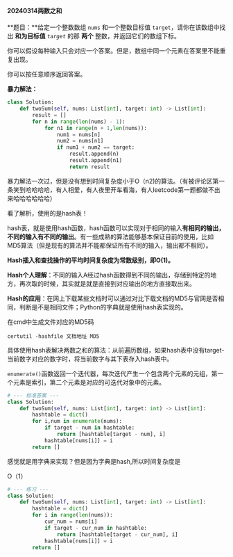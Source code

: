 #### 20240314两数之和

**题目：**给定一个整数数组 `nums` 和一个整数目标值 `target`，请你在该数组中找出 **和为目标值** *`target`* 的那 **两个** 整数，并返回它们的数组下标。

你可以假设每种输入只会对应一个答案。但是，数组中同一个元素在答案里不能重复出现。

你可以按任意顺序返回答案。

**暴力解法：**

```python
class Solution:
    def twoSum(self, nums: List[int], target: int) -> List[int]:
        result = []
        for n in range(len(nums) - 1):
            for n1 in range(n + 1,len(nums)):
                num1 = nums[n]
                num2 = nums[n1]
                if num1 + num2 == target:
                    result.append(n)
                    result.append(n1)
                    return result

```

暴力解法一次过，但是没有想到时间复杂度小于O（n2)的算法。（有被评论区第一条笑到哈哈哈哈，有人相爱，有人夜里开车看海，有人leetcode第一题都做不出来哈哈哈哈哈哈）

看了解析，使用的是hash表！

hash表，就是使用hash函数，hash函数可以实现对于相同的输入**有相同的输出，不同的输入有不同的输出**。有一些成熟的算法能够基本保证目前的使用，比如MD5算法（但是现有的算法并不能都保证所有不同的输入，输出都不相同）。

**Hash插入和查找操作的平均时间复杂度为常数级别，即O(1)。**

**Hash个人理解**：不同的输入A经过hash函数得到不同的输出，存储到特定的地方，再次取的时候，其实就是就是直接到对应输出的地方直接取出来。

**Hash的应用**：在网上下载某些文档时可以通过对比下载文档的MD5与官网是否相同，判断是不是相同文件；Python的字典就是使用hash表实现的。

在cmd中生成文件对应的MD5码

```
certutil -hashfile 文档地址 MD5
```

具体使用hash表解决两数之和的算法：从前遍历数组，如果hash表中没有target-当前数字对应的数字时，将当前数字与其下表存入hash表中。

`enumerate()`函数返回一个迭代器，每次迭代产生一个包含两个元素的元组，第一个元素是索引，第二个元素是对应的可迭代对象中的元素。

```python
# --- 标准答案 ---
class Solution:
    def twoSum(self, nums: List[int], target: int) -> List[int]:
        hashtable = dict()
        for i,num in enumerate(nums):
            if target - num in hashtable:
                return [hashtable[target - num], i]
            hashtable[nums[i]] = i
        return []
```

感觉就是用字典来实现？但是因为字典是hash,所以时间复杂度是

O（1）

```python
# --- 练习 ---
class Solution:
    def twoSum(self, nums: List[int], target: int) -> List[int]:
        hashtable = dict()
        for i in range(len(nums)):
            cur_num = nums[i]
            if target - cur_num in hashtable:
                return [hashtable[target - cur_num], i]
            hashtable[nums[i]] = i
        return []
        
```

